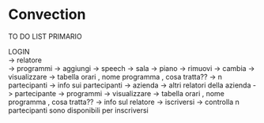 # Convection
TO DO LIST PRIMARIO

LOGIN   
        ->  relatore     
                    ->  programmi
                                ->  aggiungi
                                            ->  speech
                                            ->  sala
                                                ->  piano
                                ->  rimuovi
                                ->  cambia
                                ->  visualizzare
                                                ->  tabella orari , nome programma , cosa tratta??
                                                -> n partecipanti
                                                                ->  info sui partecipanti
                    ->  azienda
                                -> altri relatori della azienda
        ->  partecipante
                    ->  programmi
                                ->  visualizzare
                                                ->  tabella orari , nome programma , cosa tratta??
                                                                                                    -> info sul relatore
                                ->  iscriversi
                                                -> controlla n partecipanti sono disponibili per inscriversi
